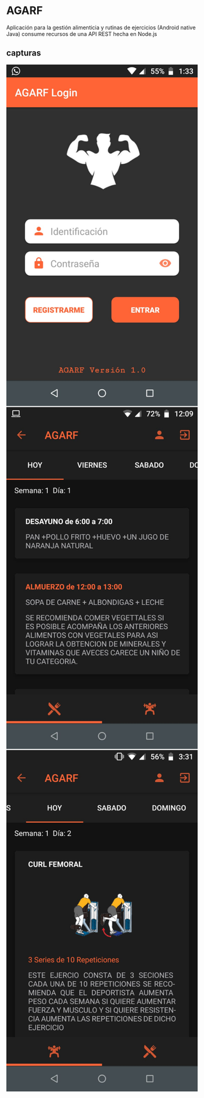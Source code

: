 # AGARF
Aplicación para la gestión alimenticia y rutinas de ejercicios (Android native Java) 
consume recursos de una API REST hecha en  Node.js

## capturas

![Ejemplo 1](https://github.com/juanmar021/agarf/blob/master/capturas/img1.jpeg)
![Ejemplo 2](https://github.com/juanmar021/agarf/blob/master/capturas/img2.jpeg)
![Ejemplo 3](https://github.com/juanmar021/agarf/blob/master/capturas/img3.jpeg)



